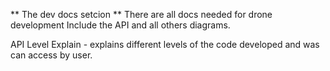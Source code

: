** The dev docs setcion **
There are all docs needed for drone development
Include the API and all others diagrams.

API Level Explain - explains different levels of the code developed and was can access by user.
